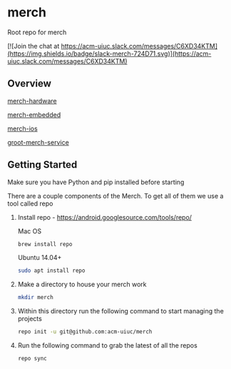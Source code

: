 # merch
Root repo for merch

[![Join the chat at https://acm-uiuc.slack.com/messages/C6XD34KTM](https://img.shields.io/badge/slack-merch-724D71.svg)](https://acm-uiuc.slack.com/messages/C6XD34KTM)

## Overview 

[merch-hardware](https://github.com/acm-uiuc/merch-hardware)

[merch-embedded](https://github.com/acm-uiuc/merch-embedded)

[merch-ios](https://github.com/acm-uiuc/merch-ios)

[groot-merch-service](https://github.com/acm-uiuc/groot-merch-service)


## Getting Started

Make sure you have Python and pip installed before starting 

There are a couple components of the Merch. To get all of them we use a tool called repo 

1. Install repo - https://android.googlesource.com/tools/repo/

    Mac OS
    ```sh
    brew install repo 
    ```

    Ubuntu 14.04+
    ```sh    
    sudo apt install repo

    ```
2. Make a directory to house your merch work
    ```sh
    mkdir merch
    ```
    
3. Within this directory run the following command to start managing the projects

    ```sh    
    repo init -u git@github.com:acm-uiuc/merch
    ```
    
4. Run the following command to grab the latest of all the repos 

    ```sh    
    repo sync
    ```
